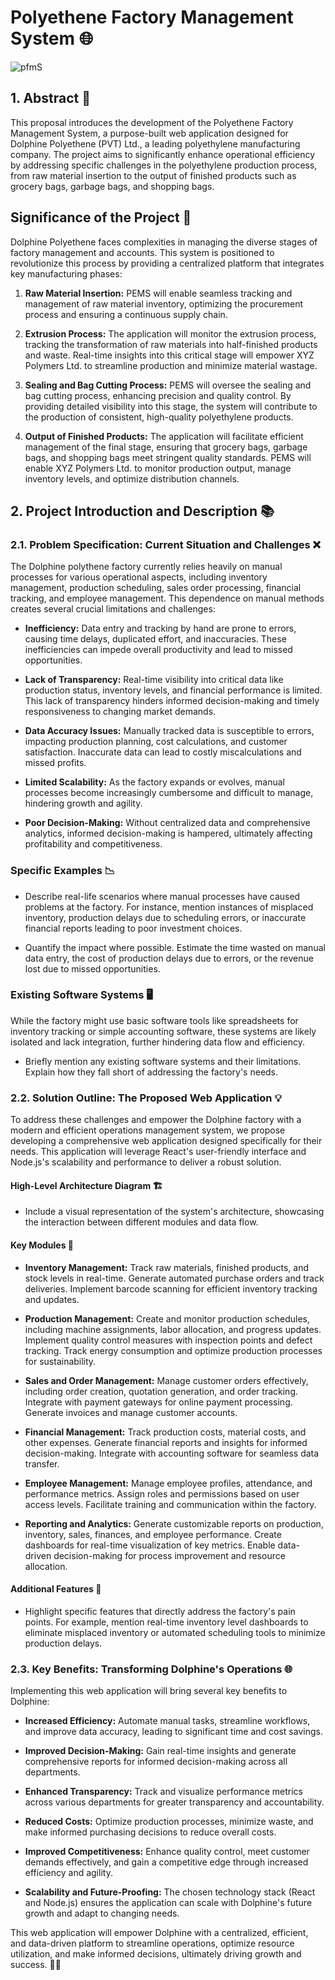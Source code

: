 
# Polyethene Factory Management System 🌐

![pfmS](https://github.com/Factory-and-Showroom-Management-System/Factory-and-Showroom-Management-System/assets/104630433/766a883a-f7e3-46f7-9de6-07df42a45cfa)


## 1. Abstract 🚀

This proposal introduces the development of the Polyethene Factory Management System, a purpose-built web application designed for Dolphine Polyethene (PVT) Ltd., a leading polyethylene manufacturing company. The project aims to significantly enhance operational efficiency by addressing specific challenges in the polyethylene production process, from raw material insertion to the output of finished products such as grocery bags, garbage bags, and shopping bags.

## Significance of the Project 🌟

Dolphine Polyethene faces complexities in managing the diverse stages of factory management and accounts. This system is positioned to revolutionize this process by providing a centralized platform that integrates key manufacturing phases:

1. **Raw Material Insertion:** PEMS will enable seamless tracking and management of raw material inventory, optimizing the procurement process and ensuring a continuous supply chain.

2. **Extrusion Process:** The application will monitor the extrusion process, tracking the transformation of raw materials into half-finished products and waste. Real-time insights into this critical stage will empower XYZ Polymers Ltd. to streamline production and minimize material wastage.

3. **Sealing and Bag Cutting Process:** PEMS will oversee the sealing and bag cutting process, enhancing precision and quality control. By providing detailed visibility into this stage, the system will contribute to the production of consistent, high-quality polyethylene products.

4. **Output of Finished Products:** The application will facilitate efficient management of the final stage, ensuring that grocery bags, garbage bags, and shopping bags meet stringent quality standards. PEMS will enable XYZ Polymers Ltd. to monitor production output, manage inventory levels, and optimize distribution channels.

## 2. Project Introduction and Description 📚

### 2.1. Problem Specification: Current Situation and Challenges ❌

The Dolphine polythene factory currently relies heavily on manual processes for various operational aspects, including inventory management, production scheduling, sales order processing, financial tracking, and employee management. This dependence on manual methods creates several crucial limitations and challenges:

- **Inefficiency:** Data entry and tracking by hand are prone to errors, causing time delays, duplicated effort, and inaccuracies. These inefficiencies can impede overall productivity and lead to missed opportunities.

- **Lack of Transparency:** Real-time visibility into critical data like production status, inventory levels, and financial performance is limited. This lack of transparency hinders informed decision-making and timely responsiveness to changing market demands.

- **Data Accuracy Issues:** Manually tracked data is susceptible to errors, impacting production planning, cost calculations, and customer satisfaction. Inaccurate data can lead to costly miscalculations and missed profits.

- **Limited Scalability:** As the factory expands or evolves, manual processes become increasingly cumbersome and difficult to manage, hindering growth and agility.

- **Poor Decision-Making:** Without centralized data and comprehensive analytics, informed decision-making is hampered, ultimately affecting profitability and competitiveness.

### Specific Examples 📉

- Describe real-life scenarios where manual processes have caused problems at the factory. For instance, mention instances of misplaced inventory, production delays due to scheduling errors, or inaccurate financial reports leading to poor investment choices.

- Quantify the impact where possible. Estimate the time wasted on manual data entry, the cost of production delays due to errors, or the revenue lost due to missed opportunities.

### Existing Software Systems 🖥️

While the factory might use basic software tools like spreadsheets for inventory tracking or simple accounting software, these systems are likely isolated and lack integration, further hindering data flow and efficiency.

- Briefly mention any existing software systems and their limitations. Explain how they fall short of addressing the factory's needs.

### 2.2. Solution Outline: The Proposed Web Application 💡

To address these challenges and empower the Dolphine factory with a modern and efficient operations management system, we propose developing a comprehensive web application designed specifically for their needs. This application will leverage React's user-friendly interface and Node.js's scalability and performance to deliver a robust solution.

#### High-Level Architecture Diagram 🏗️

- Include a visual representation of the system's architecture, showcasing the interaction between different modules and data flow.

#### Key Modules 🔑

- **Inventory Management:** Track raw materials, finished products, and stock levels in real-time. Generate automated purchase orders and track deliveries. Implement barcode scanning for efficient inventory tracking and updates.

- **Production Management:** Create and monitor production schedules, including machine assignments, labor allocation, and progress updates. Implement quality control measures with inspection points and defect tracking. Track energy consumption and optimize production processes for sustainability.

- **Sales and Order Management:** Manage customer orders effectively, including order creation, quotation generation, and order tracking. Integrate with payment gateways for online payment processing. Generate invoices and manage customer accounts.

- **Financial Management:** Track production costs, material costs, and other expenses. Generate financial reports and insights for informed decision-making. Integrate with accounting software for seamless data transfer.

- **Employee Management:** Manage employee profiles, attendance, and performance metrics. Assign roles and permissions based on user access levels. Facilitate training and communication within the factory.

- **Reporting and Analytics:** Generate customizable reports on production, inventory, sales, finances, and employee performance. Create dashboards for real-time visualization of key metrics. Enable data-driven decision-making for process improvement and resource allocation.

#### Additional Features 🌈

- Highlight specific features that directly address the factory's pain points. For example, mention real-time inventory level dashboards to eliminate misplaced inventory or automated scheduling tools to minimize production delays.

### 2.3. Key Benefits: Transforming Dolphine's Operations 🌐

Implementing this web application will bring several key benefits to Dolphine:

- **Increased Efficiency:** Automate manual tasks, streamline workflows, and improve data accuracy, leading to significant time and cost savings.

- **Improved Decision-Making:** Gain real-time insights and generate comprehensive reports for informed decision-making across all departments.

- **Enhanced Transparency:** Track and visualize performance metrics across various departments for greater transparency and accountability.

- **Reduced Costs:** Optimize production processes, minimize waste, and make informed purchasing decisions to reduce overall costs.

- **Improved Competitiveness:** Enhance quality control, meet customer demands effectively, and gain a competitive edge through increased efficiency and agility.

- **Scalability and Future-Proofing:** The chosen technology stack (React and Node.js) ensures the application can scale with Dolphine's future growth and adapt to changing needs.

This web application will empower Dolphine with a centralized, efficient, and data-driven platform to streamline operations, optimize resource utilization, and make informed decisions, ultimately driving growth and success. 🚀✨
